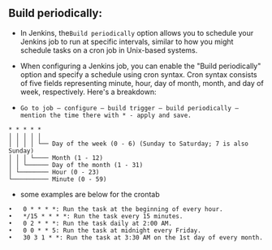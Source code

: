## Build periodically:

- In Jenkins, the```Build periodically``` option allows you to schedule your Jenkins job to run at specific intervals, similar to how you might schedule tasks on a cron job in Unix-based systems.
 
- When configuring a Jenkins job, you can enable the "Build periodically" option and specify a schedule using cron syntax. Cron syntax consists of five fields representing minute, hour, day of month, month, and day of week, respectively. Here's a breakdown:

- ```Go to job – configure – build trigger – build periodically – mention the time there with * - apply and save.```

```
* * * * *
│ │ │ │ │
│ │ │ │ └── Day of the week (0 - 6) (Sunday to Saturday; 7 is also Sunday)
│ │ │ └──── Month (1 - 12)
│ │ └────── Day of the month (1 - 31)
│ └──────── Hour (0 - 23)
└────────── Minute (0 - 59)
```

- some examples are below for the crontab
```
•	0 * * * *: Run the task at the beginning of every hour.
•	*/15 * * * *: Run the task every 15 minutes.
•	0 2 * * *: Run the task daily at 2:00 AM.
•	0 0 * * 5: Run the task at midnight every Friday.
•	30 3 1 * *: Run the task at 3:30 AM on the 1st day of every month.
```
